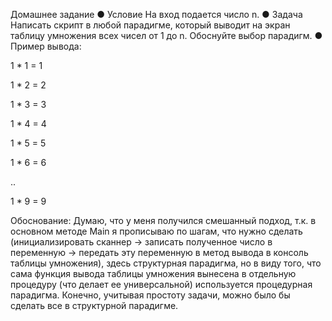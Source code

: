 Домашнее задание
● Условие
На вход подается число n.
● Задача
Написать скрипт в любой парадигме, который выводит на экран таблицу умножения всех чисел от 1 до n.
Обоснуйте выбор парадигм.
● Пример вывода:

1 * 1 = 1

1 * 2 = 2

1 * 3 = 3

1 * 4 = 4

1 * 5 = 5

1 * 6 = 6

..

1 * 9 = 9


Обоснование:
Думаю, что у меня получился смешанный подход, т.к. в основном методе Main
я прописываю по шагам, что нужно сделать (инициализировать сканнер -> записать полученное число в переменную -> передать эту переменную в метод вывода в консоль таблицы умножения), здесь структурная парадигма, но в виду того, что сама функция вывода таблицы умножения вынесена в отдельную процедуру (что делает ее универсальной) используется процедурная парадигма.
Конечно, учитывая простоту задачи, можно было бы сделать все в структурной парадигме.